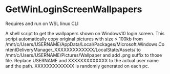 # GetWinLoginScreenWallpapers

Requires and run on WSL linux CLI

A shell script to get the wallpapers shown on Windows10 login screen.
This script automatically copy original pictures with size > 100kb from
      /mnt/c/Users/USERNAME/AppData/Local/Packages/Microsoft.Windows.ContentDeliveryManager_XXXXXXXXXXXXX/LocalState/Assets/
to
      /mnt/c/Users/USERNAME/Pictures/Wallpaper
and add .png suffix to those file.
Replace USERNAME and XXXXXXXXXXXXX to the actual user name and the path. XXXXXXXXXXXXX is randomly generated on each pc.
